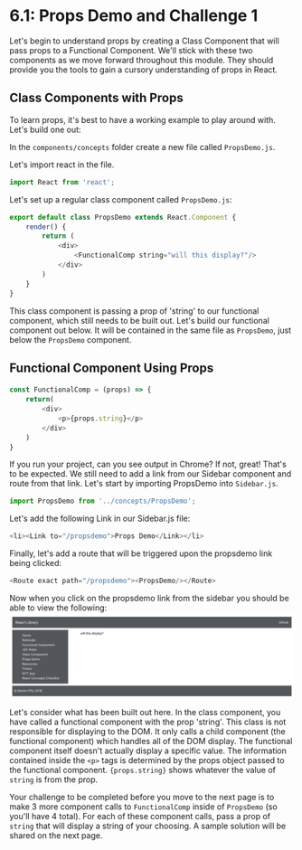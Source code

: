 # 6.1: Props Demo and Challenge 1

Let's begin to understand props by creating a Class Component that will pass props to a Functional Component. We'll stick with these two components as we move forward throughout this module. They should provide you the tools to gain a cursory understanding of props in React.

## Class Components with Props

To learn props, it's best to have a working example to play around with. Let's build one out:

In the `components/concepts` folder create a new file called `PropsDemo.js`.

Let's import react in the file.

```javascript
import React from 'react';
```

Let's set up a regular class component called `PropsDemo.js`:

```javascript
export default class PropsDemo extends React.Component {
    render() {
        return (
            <div>
                <FunctionalComp string="will this display?"/>
            </div>
        )
    }
}
```

This class component is passing a prop of 'string' to our functional component, which still needs to be built out. Let's build our functional component out below. It will be contained in the same file as `PropsDemo`, just below the `PropsDemo` component.

## Functional Component Using Props

```javascript
const FunctionalComp = (props) => {
    return(
        <div>
            <p>{props.string}</p>
        </div>
    )
}
```

If you run your project, can you see output in Chrome? If not, great! That's to be expected. We still need to add a link from our Sidebar component and route from that link. Let's start by importing PropsDemo into `Sidebar.js`.

```javascript
import PropsDemo from '../concepts/PropsDemo';
```

Let's add the following Link in our Sidebar.js file:

```javascript
<li><Link to="/propsdemo">Props Demo</Link></li>
```

Finally, let's add a route that will be triggered upon the propsdemo link being clicked:

```javascript
<Route exact path="/propsdemo"><PropsDemo/></Route>
```

Now when you click on the propsdemo link from the sidebar you should be able to view the following: ![Props Start](../.gitbook/assets/6-1-props-setup-pic.png)

Let's consider what has been built out here. In the class component, you have called a functional component with the prop 'string'. This class is not responsible for displaying to the DOM. It only calls a child component \(the functional component\) which handles all of the DOM display. The functional component itself doesn't actually display a specific value. The information contained inside the `<p>` tags is determined by the props object passed to the functional component. `{props.string}` shows whatever the value of `string` is from the prop.

Your challenge to be completed before you move to the next page is to make 3 more component calls to `FunctionalComp` inside of `PropsDemo` \(so you'll have 4 total\). For each of these component calls, pass a prop of `string` that will display a string of your choosing. A sample solution will be shared on the next page.

